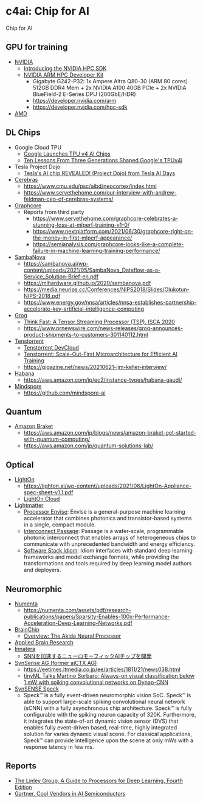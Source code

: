 # c4ai: Chip for AI
Chip for AI

## GPU for training
* [NVIDIA](https://www.nvidia.com/ja-jp/data-center/a100/)
  * [Introducing the NVIDIA HPC SDK](https://developer.nvidia.com/gtc/2020/video/s21766)
  * [NVIDIA ARM HPC Developer Kit](https://developer.nvidia.com/arm-hpc-devkit)
    * Gigabyte G242-P32: 1x Ampere Altra Q80-30 (ARM 80 cores) 512GB DDR4 Mem + 2x NVIDIA A100 40GB PCIe + 2x NVIDIA BlueField-2 E-Series DPU (200GbE/HDR)
    * https://developer.nvidia.com/arm
    * https://developer.nvidia.com/hpc-sdk
* [AMD](https://www.amd.com/ja/products/server-accelerators/instinct-mi100)

## DL Chips
* Google Cloud TPU
  * [Google Launches TPU v4 AI Chips](https://www.hpcwire.com/2021/05/20/google-launches-tpu-v4-ai-chips/)
  * [Ten Lessons From Three Generations Shaped Google's TPUv4i](https://ieeexplore.ieee.org/document/9499913)
* Tesla Project Dojo
  * [Tesla's AI chip REVEALED! (Project Dojo) from Tesla AI Days](https://www.youtube.com/watch?v=DSw3IwsgNnc)
* [Cerebras](https://cerebras.net)
  * https://www.cmu.edu/psc/aibd/neocortex/index.html
  * https://www.servethehome.com/our-interview-with-andrew-feldman-ceo-of-cerebras-systems/
* [Graphcore](https://www.graphcore.ai/ja-jp/)
  * Reports from third party
    * https://www.servethehome.com/graphcore-celebrates-a-stunning-loss-at-mlperf-training-v1-0/
    * https://www.nextplatform.com/2021/06/30/graphcore-right-on-the-money-in-first-mlperf-appearance/
    * https://semianalysis.com/graphcore-looks-like-a-complete-failure-in-machine-learning-training-performance/
* [SambaNova](https://sambanova.ai)
  * https://sambanova.ai/wp-content/uploads/2021/05/SambaNova_Dataflow-as-a-Service_Solution-Brief-en.pdf
  * https://mlhardware.github.io/2020/sambanova.pdf
  * https://media.neurips.cc/Conferences/NIPS2018/Slides/Olukotun-NIPS-2018.pdf
  * https://www.energy.gov/nnsa/articles/nnsa-establishes-partnership-accelerate-key-artificial-intelligence-computing
* [Groq](https://groq.com/)
  * [Think Fast: A Tensor Streaming Processor (TSP), ISCA 2020](https://groq.com/isca-2020-conference/)
  * https://www.prnewswire.com/news-releases/groq-announces-product-shipments-to-customers-301140112.html
* [Tenstorrent](https://tenstorrent.com/)
  * [Tenstorrent DevCloud](https://tenstorrent.com/devcloud/)
  * [Tenstorrent: Scale-Out-First Microarchitecture for Efficient AI Training](https://youtu.be/Id3enIOAY2Q?t=57)
  * https://gigazine.net/news/20210621-jim-keller-interview/
* [Habana](https://habana.ai)
  * https://aws.amazon.com/jp/ec2/instance-types/habana-gaudi/
* [Mindspore](https://www.mindspore.cn)
  * https://github.com/mindspore-ai

## Quantum
* [Amazon Braket](https://aws.amazon.com/jp/braket/)
  * https://aws.amazon.com/jp/blogs/news/amazon-braket-get-started-with-quantum-computing/
  * https://aws.amazon.com/jp/quantum-solutions-lab/

## Optical
* [LightOn](https://lighton.ai/)
  * https://lighton.ai/wp-content/uploads/2021/06/LightOn-Appliance-spec-sheet-v1.1.pdf
  * [LightOn Cloud](https://cloud.lighton.ai/)
* [Lightmatter](https://lightmatter.co/)
  * [Processor Envise](https://lightmatter.co/products/envise/): Envise is a general-purpose machine learning accelerator that combines photonics and transistor-based systems in a single, compact module. 
  * [Interconnect Passage](https://lightmatter.co/products/passage/): Passage is a wafer-scale, programmable photonic interconnect that enables arrays of heterogeneous chips to communicate with unprecedented bandwidth and energy efficiency. 
  * [Software Stack Idiom](https://lightmatter.co/products/idiom/): Idiom interfaces with standard deep learning frameworks and model exchange formats, while providing the transformations and tools required by deep learning model authors and deployers.

## Neuromorphic
* [Numenta](https://numenta.com)
  * https://numenta.com/assets/pdf/research-publications/papers/Sparsity-Enables-100x-Performance-Acceleration-Deep-Learning-Networks.pdf
* [BrainChip](https://brainchipinc.com)
  * [Overview: The Akida Neural Processor](https://doc.brainchipinc.com/)
* [Applied Brain Research](https://appliedbrainresearch.com)
* [Innatera](https://www.innatera.com/)
  * [SNNを加速するニューロモーフィックAIチップを開発](https://eetimes.itmedia.co.jp/ee/articles/2108/04/news066.html)
* [SynSense AG (former aiCTX AG)](https://www.synsense-neuromorphic.com/)
  * https://eetimes.itmedia.co.jp/ee/articles/1811/21/news038.html
  * [tinyML Talks Martino Sorbaro: Always-on visual classification below 1 mW with spiking convolutional networks on Dynap-CNN](https://www.youtube.com/watch?v=9nLAWeOtODc)
* [SynSENSE Speck](https://www.synsense.ai/products/speck-2/)
  * Speck™ is a fully event-driven neuromorphic vision SoC. Speck™ is able to support large-scale spiking convolutional neural network (sCNN) with a fully asynchronous chip architecture. Speck™ is fully configurable with the spiking neuron capacity of 320K. Furthermore, it integrates the state-of-art dynamic vision sensor (DVS) that enables fully event-driven based, real-time, highly integrated solution for varies dynamic visual scene. For classical applications, Speck™ can provide intelligence upon the scene at only mWs with a response latency in few ms.

## Reports
* [The Linley Group, A Guide to Processors for Deep Learning, Fourth Edition](https://www.linleygroup.com/report_detail.php?num=76)
* [Gartner, Cool Vendors in AI Semiconductors](https://www.gartner.com/en/documents/3984430/cool-vendors-in-ai-semiconductors)
